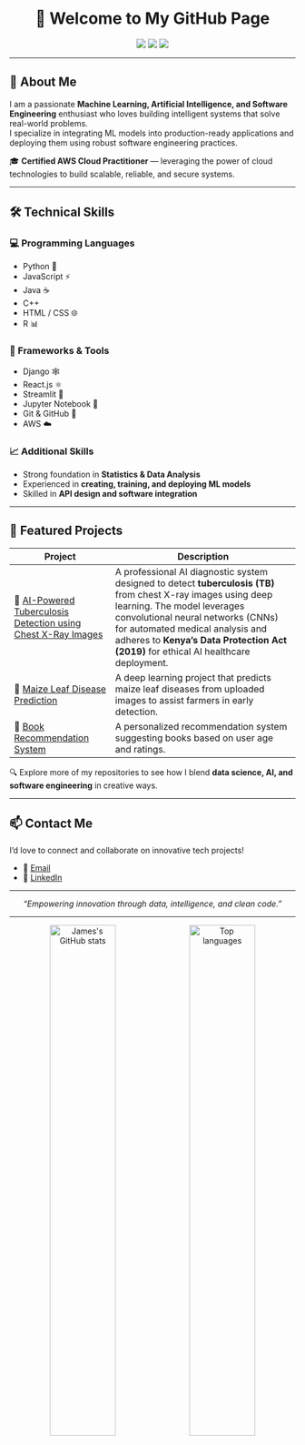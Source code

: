 <h1 align="center">👋 Welcome to My GitHub Page</h1>

<p align="center">
  <img src="https://img.shields.io/badge/Focus-Machine%20Learning%20%26%20Software%20Engineering-blue" />
  <img src="https://img.shields.io/badge/Certified-AWS%20Cloud%20Practitioner-orange" />
  <img src="https://img.shields.io/badge/Loves%20AI-💡-brightgreen" />
</p>

---

## 🧠 About Me

I am a passionate **Machine Learning, Artificial Intelligence, and Software Engineering** enthusiast who loves building intelligent systems that solve real-world problems.  
I specialize in integrating ML models into production-ready applications and deploying them using robust software engineering practices.  

🎓 **Certified AWS Cloud Practitioner** — leveraging the power of cloud technologies to build scalable, reliable, and secure systems.

---

## 🛠️ Technical Skills

### 💻 Programming Languages
- Python 🐍  
- JavaScript ⚡  
- Java ☕  
- C++  
- HTML / CSS 🌐  
- R 📊  

### 🧩 Frameworks & Tools
- Django 🕸️  
- React.js ⚛️  
- Streamlit 🚀  
- Jupyter Notebook 📒  
- Git & GitHub 🧠  
- AWS ☁️  

### 📈 Additional Skills
- Strong foundation in **Statistics & Data Analysis**  
- Experienced in **creating, training, and deploying ML models**  
- Skilled in **API design and software integration**

---

## 🚀 Featured Projects

| Project | Description |
|----------|--------------|
| 🩻 [AI-Powered Tuberculosis Detection using Chest X-Ray Images](https://github.com/JamesMungai254/TB-XRay-Diagnosis) | A professional AI diagnostic system designed to detect **tuberculosis (TB)** from chest X-ray images using deep learning. The model leverages convolutional neural networks (CNNs) for automated medical analysis and adheres to **Kenya’s Data Protection Act (2019)** for ethical AI healthcare deployment. |
| 🌿 [Maize Leaf Disease Prediction](https://maizeleafdiseaseprediction.streamlit.app/) | A deep learning project that predicts maize leaf diseases from uploaded images to assist farmers in early detection. |
| 📖 [Book Recommendation System](https://github.com/JamesMungai254/Book-Recommendation-System) | A personalized recommendation system suggesting books based on user age and ratings. |

🔍 Explore more of my repositories to see how I blend **data science, AI, and software engineering** in creative ways.

---

## 📫 Contact Me

I’d love to connect and collaborate on innovative tech projects!  

- 📧 [Email](mailto:jamesmungai6303@gmail.com)  
- 💼 [LinkedIn](https://www.linkedin.com/in/james-mungai-b6462a2a3)  

---

<p align="center">
  <i>“Empowering innovation through data, intelligence, and clean code.”</i>
</p>

---

<p align="center">
  <img src="https://github-readme-stats.vercel.app/api?username=JamesMungai254&show_icons=true&theme=tokyonight" alt="James's GitHub stats" width="48%">
  <img src="https://github-readme-stats.vercel.app/api/top-langs/?username=JamesMungai254&layout=compact&theme=tokyonight" alt="Top languages" width="48%">
</p>

<!---
JamesMungai254/JamesMungai254 is a ✨ special ✨ repository because its `README.md` (this file) appears on your GitHub profile.
You can click the Preview link to take a look at your changes.
--->
